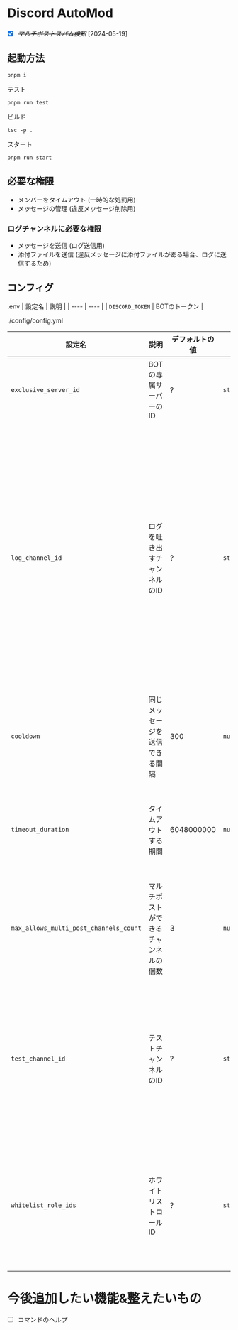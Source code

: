 # Discord AutoMod

- [X] ~~*マルチポストスパム検知*~~ [2024-05-19]

## 起動方法

```
pnpm i
```

テスト
```
pnpm run test
```

ビルド
```
tsc -p .
```

スタート
```
pnpm run start
```

## 必要な権限

- メンバーをタイムアウト (一時的な処罰用)
- メッセージの管理 (違反メッセージ削除用)

### ログチャンネルに必要な権限

- メッセージを送信 (ログ送信用)
- 添付ファイルを送信 (違反メッセージに添付ファイルがある場合、ログに送信するため)

## コンフィグ
.env
| 設定名 | 説明 |
| ---- | ---- |
| `DISCORD_TOKEN` | BOTのトークン |

./config/config.yml

| 設定名 | 説明 | デフォルトの値 | 型 | 備考 |
| ---- | ---- | ---- | ---- | ---- |
| `exclusive_server_id` | BOTの専属サーバーのID | ? | `string` | 必須。 ないと動かない。 |
| `log_channel_id` | ログを吐き出すチャンネルのID | ? | `string` | 必須。 ~~ログを出してるところを消せばなくても動くと思うけど~~ログがないと何が起きてるかわからない。 |
| `cooldown` | 同じメッセージを送信できる間隔 | 300 | `number` | 特になし |
| `timeout_duration` | タイムアウトする期間 | 6048000000 | `number` | ミリセカンドだけど普通に秒に直したい |
| `max_allows_multi_post_channels_count` | マルチポストができるチャンネルの個数 | 3 | `number` | マルチポスト型のスパム許さん(( |
| `test_channel_id` | テストチャンネルのID | ? | `string[]` | テストなので再起動後に履歴を削除するように(なくても動く) |
| `whitelist_role_ids` | ホワイトリストロールID | ? | `string` | 管理者ロールなどを追加して無視するようにする |
# 今後追加したい機能&整えたいもの

- [ ] コマンドのヘルプ
